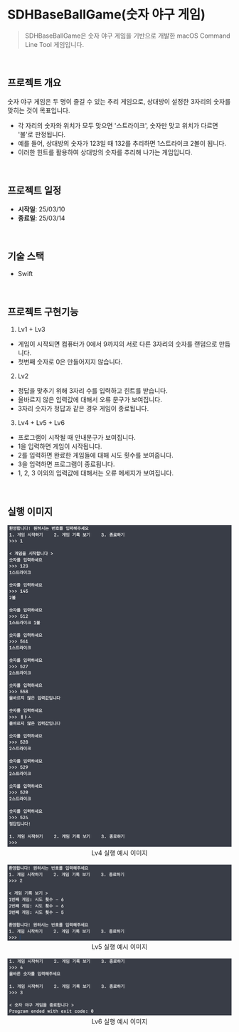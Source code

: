 #  SDHBaseBallGame(숫자 야구 게임)

> SDHBaseBallGame은 숫자 야구 게임을 기반으로 개발한 macOS Command Line Tool 게임입니다.
<br/>

## 프로젝트 개요

숫자 야구 게임은 두 명이 즐길 수 있는 추리 게임으로, 상대방이 설정한 3자리의 숫자를 맞히는 것이 목표입니다.
- 각 자리의 숫자와 위치가 모두 맞으면 '스트라이크', 숫자만 맞고 위치가 다르면 '볼'로 판정됩니다.
- 예를 들어, 상대방의 숫자가 123일 때 132를 추리하면 1스트라이크 2볼이 됩니다.
- 이러한 힌트를 활용하여 상대방의 숫자를 추리해 나가는 게임입니다.
<br/>

## 프로젝트 일정

- **시작일**: 25/03/10
- **종료일**: 25/03/14
<br/>

## 기술 스택
- Swift
<br/>

## 프로젝트 구현기능

1. Lv1 + Lv3
- 게임이 시작되면 컴퓨터가 0에서 9까지의 서로 다른 3자리의 숫자를 랜덤으로 만듭니다.
- 첫번째 숫자로 0은 만들어지지 않습니다.

2. Lv2
- 정답을 맞추기 위해 3자리 수를 입력하고 힌트를 받습니다.
- 올바르지 않은 입력값에 대해서 오류 문구가 보여집니다.
- 3자리 숫자가 정답과 같은 경우 게임이 종료됩니다.

3. Lv4 + Lv5 + Lv6
- 프로그램이 시작될 때 안내문구가 보여집니다.
- 1을 입력하면 게임이 시작됩니다.
- 2를 입력하면 완료한 게임들에 대해 시도 횟수를 보여줍니다.
- 3을 입력하면 프로그램이 종료됩니다.
- 1, 2, 3 이외의 입력값에 대해서는 오류 메세지가 보여집니다.
<br/>

## 실행 이미지

<p align="center">
<img src="https://github.com/nbcampMasterChapter2Team4/SDHBaseBallGame/blob/main/Resources/Lv4_실행_예시_이미지.png" alt="Lv4 실행 예시 이미지" width="600">
<br/>
Lv4 실행 예시 이미지
<br/>
<br/>

<img src="https://github.com/nbcampMasterChapter2Team4/SDHBaseBallGame/blob/main/Resources/Lv5_실행_예시_이미지.png" alt="Lv5 실행 예시 이미지" width="600">
<br/>
Lv5 실행 예시 이미지
<br/>
<br/>

<img src="https://github.com/nbcampMasterChapter2Team4/SDHBaseBallGame/blob/main/Resources/Lv6_실행_예시_이미지.png" alt="Lv6 실행 예시 이미지" width="600">
<br/>
Lv6 실행 예시 이미지
</p>
